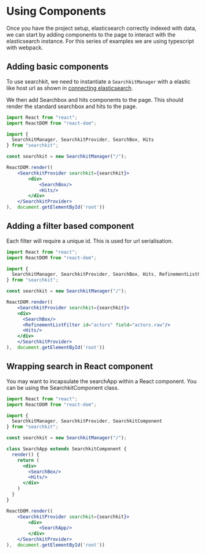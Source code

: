 # Using Components
Once you have the project setup, elasticsearch correctly indexed with data, we can start by adding components to the page to interact with the elasticsearch instance. For this series of examples we are using typescript with webpack.

## Adding basic components
To use searchkit, we need to instantiate a `SearchkitManager` with a elastic like host url as shown in [connecting elasticsearch](elasticsearch.md).

We then add Searchbox and hits components to the page. This should render the standard searchbox and hits to the page.

```jsx
import React from "react";
import ReactDOM from "react-dom";

import {
  SearchkitManager, SearchkitProvider, SearchBox, Hits
} from "searchkit";

const searchkit = new SearchkitManager("/");

ReactDOM.render((
	<SearchkitProvider searchkit={searchkit}>
		<div>
			<SearchBox/>
			<Hits/>
		</div>
	</SearchkitProvider>
),  document.getElementById('root'))
```

## Adding a filter based component
Each filter will require a unique id. This is used for url serialisation.

```jsx
import React from "react";
import ReactDOM from "react-dom";

import {
  SearchkitManager, SearchkitProvider, SearchBox, Hits, RefinementListFilter
} from "searchkit";

const searchkit = new SearchkitManager("/");

ReactDOM.render((
	<SearchkitProvider searchkit={searchkit}>
    <div>
      <SearchBox/>
      <RefinementListFilter id="actors" field="actors.raw"/>
      <Hits/>
    </div>
	</SearchkitProvider>
),  document.getElementById('root'))
```

## Wrapping search in React component
You may want to incapsulate the searchApp within a React component. You can be using the SearchkitComponent class.

```jsx
import React from "react";
import ReactDOM from "react-dom";

import {
  SearchkitManager, SearchkitProvider, SearchkitComponent
} from "searchkit";

const searchkit = new SearchkitManager("/");

class SearchApp extends SearchkitComponent {
  render() {
    return (
      <div>
        <SearchBox/>
        <Hits/>
      </div>
    )
  }
}

ReactDOM.render((
	<SearchkitProvider searchkit={searchkit}>
		<div>
			<SearchApp/>
		</div>
	</SearchkitProvider>
),  document.getElementById('root'))
```
